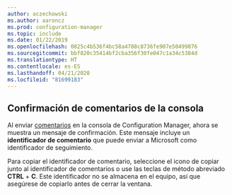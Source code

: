 ```yaml
---
author: aczechowski
ms.author: aaroncz
ms.prod: configuration-manager
ms.topic: include
ms.date: 01/22/2019
ms.openlocfilehash: 0825c4b536f4bc58a4788c8736fe907e50499876
ms.sourcegitcommit: bbf820c35414bf2cba356f30fe047c1a34c5384d
ms.translationtype: HT
ms.contentlocale: es-ES
ms.lasthandoff: 04/21/2020
ms.locfileid: "81699183"
---
```

## <a name="confirmation-of-console-feedback"></a><a name="bkmk_feedback"></a> Confirmación de comentarios de la consola
<!--3556010-->

Al enviar [comentarios](../../../../understand/find-help.md#product-feedback) en la consola de Configuration Manager, ahora se muestra un mensaje de confirmación. Este mensaje incluye un **identificador de comentario** que puede enviar a Microsoft como identificador de seguimiento. 

Para copiar el identificador de comentario, seleccione el icono de copiar junto al identificador de comentarios o use las teclas de método abreviado **CTRL** + **C**. Este identificador no se almacena en el equipo, así que asegúrese de copiarlo antes de cerrar la ventana. 


